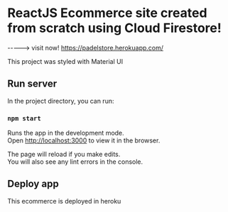 # ReactJS Ecommerce site created from scratch using Cloud Firestore!

-----> visit now! https://padelstore.herokuapp.com/

This project was styled with Material UI

## Run server

In the project directory, you can run:

### `npm start`

Runs the app in the development mode.\
Open [http://localhost:3000](http://localhost:3000) to view it in the browser.

The page will reload if you make edits.\
You will also see any lint errors in the console.

## Deploy app

This ecommerce is deployed in heroku 

